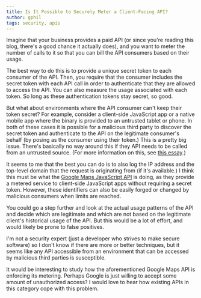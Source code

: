 ```yaml
---
title: Is It Possible to Securely Meter a Client-Facing API?
author: gphil
tags: security, apis
---
```


Imagine that your business provides a paid API (or since you're reading this blog, there's a good chance it actually does), and you want to meter the number of calls to it so that you can bill the API consumers based on their usage.

The best way to do this is to provide a unique secret token to each consumer of the API. Then, you require that the consumer includes the secret token with each API call in order to authenticate that they are allowed to access the API. You can also measure the usage associated with each token. So long as these authentication tokens stay secret, so good.

But what about environments where the API consumer can't keep their token secret? For example, consider a client-side JavaScript app or a native mobile app where the binary is provided to an untrusted tablet or phone. In both of these cases it is possible for a malicious third party to discover the secret token and authenticate to the API on the legitimate consumer's behalf (by posing as the consumer using their token.) This is a pretty big issue. There's basically no way around this if they API needs to be called from an untrusted source. (For more information on this, see [this essay](http://www.schneier.com/essay-063.html).)

It seems to me that the best you can do is to also log the IP address and the top-level domain that the request is originating from (if it's available.) I think this must be what the [Google Maps JavaScript API](https://developers.google.com/maps/documentation/javascript/reference) is doing, as they provide a metered service to client-side JavaScript apps without requiring a secret token. However, these identifiers can also be easily forged or changed by malicious consumers when limits are reached.

You could go a step further and look at the actual usage patterns of the API and decide which are legitimate and which are not based on the legitimate client's historical usage of the API. But this would be a lot of effort, and would likely be prone to false positives.

I'm not a security expert (just a developer who strives to make secure software) so I don't know if there are more or better techniques, but it seems like any API accessible from an environment that can be accessed by malicious third parties is susceptible.

It would be interesting to study how the aforementioned Google Maps API is enforcing its metering. Perhaps Google is just willing to accept some amount of unauthorized access? I would love to hear how existing APIs in this category cope with this problem.